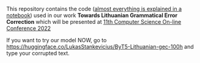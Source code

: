 This repository contains the code ([almost everything is explained in a notebook](Supplementary_code.ipynb)) used in our work **Towards Lithuanian Grammatical Error Correction** which will be presented at [11th Computer Science On-line Conference 2022](https://csoc.openpublish.eu/)

If you want to try our model NOW, go to https://huggingface.co/LukasStankevicius/ByT5-Lithuanian-gec-100h and type your corrupted text.

